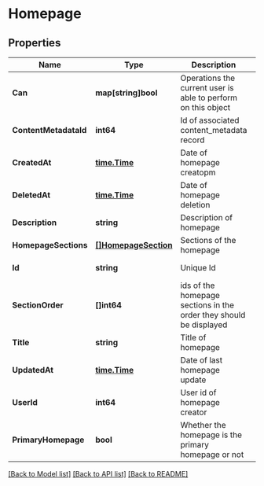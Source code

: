 # Homepage

## Properties

Name | Type | Description | Notes
------------ | ------------- | ------------- | -------------
**Can** | **map[string]bool** | Operations the current user is able to perform on this object | [optional] [readonly] 
**ContentMetadataId** | **int64** | Id of associated content_metadata record | [optional] [readonly] 
**CreatedAt** | [**time.Time**](time.Time.md) | Date of homepage creatopm | [optional] [readonly] 
**DeletedAt** | [**time.Time**](time.Time.md) | Date of homepage deletion | [optional] 
**Description** | **string** | Description of homepage | [optional] 
**HomepageSections** | [**[]HomepageSection**](HomepageSection.md) | Sections of the homepage | [optional] [readonly] 
**Id** | **string** | Unique Id | [optional] [readonly] 
**SectionOrder** | **[]int64** | ids of the homepage sections in the order they should be displayed | [optional] 
**Title** | **string** | Title of homepage | [optional] 
**UpdatedAt** | [**time.Time**](time.Time.md) | Date of last homepage update | [optional] [readonly] 
**UserId** | **int64** | User id of homepage creator | [optional] [readonly] 
**PrimaryHomepage** | **bool** | Whether the homepage is the primary homepage or not | [optional] [readonly] 

[[Back to Model list]](../README.md#documentation-for-models) [[Back to API list]](../README.md#documentation-for-api-endpoints) [[Back to README]](../README.md)


